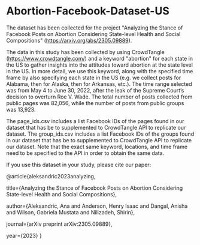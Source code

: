 # Abortion-Facebook-Dataset-US

The dataset has been collected for the project "Analyzing the Stance of Facebook Posts on Abortion Considering State-level
Health and Social Compositions" (https://arxiv.org/abs/2305.09889).

The data in this study has been collected by using CrowdTangle (https://www.crowdtangle.com/) and a keyword "abortion" for each state in the US to gather insights into the attitudes toward abortion at the state level in the US. In more detail, we use this keyword, along with the specified time frame by also specifying each state in the US (e.g. we collect posts for Alabama, then for Alaska, then for Arkansas, etc.). The time range selected was from May 4 to June 30, 2022, after the leak of the Supreme Court’s decision to overturn Roe V. Wade.
The total number of posts collected from public pages was 82,056, while the number of posts from public groups was 13,923.

The page_ids.csv includes a list Facebook IDs of the pages found in our dataset that has be to supplemented to CrowdTangle API to replicate our dataset.
The group_ids.csv includes a list Facebook IDs of the groups found in our dataset that has be to supplemented to CrowdTangle API to replicate our dataset.
Note that the exact same keyword, locations, and time frame need to be specified to the API in order to obtain the same data.

If you use this dataset in your study, please cite our paper:

@article{aleksandric2023analyzing,

  title={Analyzing the Stance of Facebook Posts on Abortion Considering State-level Health and Social Compositions},
  
  author={Aleksandric, Ana and Anderson, Henry Isaac and Dangal, Anisha and Wilson, Gabriela Mustata and Nilizadeh, Shirin},
  
  journal={arXiv preprint arXiv:2305.09889},
  
  year={2023}
}


